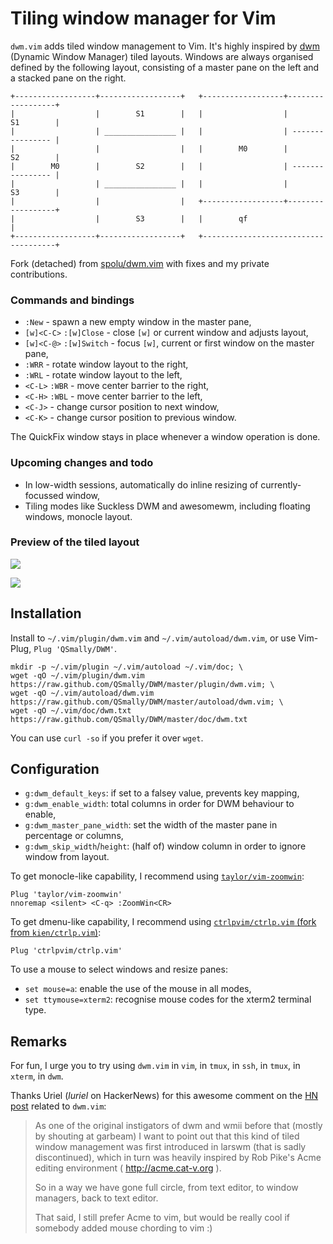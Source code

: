 
# Tiling window manager for Vim

`dwm.vim` adds tiled window management to Vim. It's highly inspired by [dwm](https://dwm.suckless.org/)
(Dynamic Window Manager) tiled layouts. Windows are always organised defined by the following
layout, consisting of a master pane on the left and a stacked pane on the right.

```
+------------------+------------------+   +------------------+------------------+
|                  |        S1        |   |                  |        S1        |
|                  | ________________ |   |                  | ---------------- |
|                  |                  |   |        M0        |        S2        |
|        M0        |        S2        |   |                  | ---------------- |
|                  | ________________ |   |                  |        S3        |
|                  |                  |   +------------------+------------------+
|                  |        S3        |   |        qf                           |
+------------------+------------------+   +-------------------------------------+
```

Fork (detached) from [spolu/dwm.vim](https://github.com/spolu/dwm.vim) with fixes and my private
contributions.

### Commands and bindings

- `:New` - spawn a new empty window in the master pane,
- `[w]<C-C>` `:[w]Close` - close `[w]` or current window and adjusts layout,
- `[w]<C-@>` `:[w]Switch` - focus `[w]`, current or first window on the master pane,
- `:WRR` - rotate window layout to the right,
- `:WRL` - rotate window layout to the left,
- `<C-L>` `:WBR` - move center barrier to the right,
- `<C-H>` `:WBL` - move center barrier to the left,
- `<C-J>` - change cursor position to next window,
- `<C-K>` - change cursor position to previous window.

The QuickFix window stays in place whenever a window operation is done.

### Upcoming changes and todo

* In low-width sessions, automatically do inline resizing of currently-focussed window,
* Tiling modes like Suckless DWM and awesomewm, including floating windows, monocle layout.

### Preview of the tiled layout

<!-- Old one to display no qf window -->
![](http://i.imgur.com/TKL4i.png)

<!-- If a new one is wanted -->
<!-- ![](http://i.imgur.com/yXCntB2.png) -->

<!-- TODO: New colourscheme screenshot -->
![](http://i.imgur.com/GsjB1od.png)

## Installation

Install to `~/.vim/plugin/dwm.vim` and `~/.vim/autoload/dwm.vim`, or use Vim-Plug,
`Plug 'QSmally/DWM'`.

```
mkdir -p ~/.vim/plugin ~/.vim/autoload ~/.vim/doc; \
wget -qO ~/.vim/plugin/dwm.vim https://raw.github.com/QSmally/DWM/master/plugin/dwm.vim; \
wget -qO ~/.vim/autoload/dwm.vim https://raw.github.com/QSmally/DWM/master/autoload/dwm.vim; \
wget -qO ~/.vim/doc/dwm.txt https://raw.github.com/QSmally/DWM/master/doc/dwm.txt
```

You can use `curl -so` if you prefer it over `wget`.

## Configuration

- `g:dwm_default_keys`: if set to a falsey value, prevents key mapping,
- `g:dwm_enable_width`: total columns in order for DWM behaviour to enable,
- `g:dwm_master_pane_width`: set the width of the master pane in percentage or columns,
- `g:dwm_skip_width`/`height`: (half of) window column in order to ignore window from layout.

To get monocle-like capability, I recommend using [`taylor/vim-zoomwin`](https://github.com/taylor/vim-zoomwin):

```vimscript
Plug 'taylor/vim-zoomwin'
nnoremap <silent> <C-q> :ZoomWin<CR>
```

To get dmenu-like capability, I recommend using [`ctrlpvim/ctrlp.vim` (fork from `kien/ctrlp.vim`)](https://github.com/ctrlpvim/ctrlp.vim):

```vimscript
Plug 'ctrlpvim/ctrlp.vim'
```

To use a mouse to select windows and resize panes:

- `set mouse=a`: enable the use of the mouse in all modes,
- `set ttymouse=xterm2`: recognise mouse codes for the xterm2 terminal type.

## Remarks

For fun, I urge you to try using `dwm.vim` in `vim`, in `tmux`, in `ssh`, in `tmux`, in `xterm`, in `dwm`.

Thanks Uriel (*luriel* on HackerNews) for this awesome comment on the [HN post](http://news.ycombinator.com/item?id=4419530) 
related to `dwm.vim`:

> As one of the original instigators of dwm and wmii before that (mostly by shouting at garbeam) 
> I want to point out that this kind of tiled window management was first introduced in larswm 
> (that is sadly discontinued), which in turn was heavily inspired by Rob Pike's Acme editing 
> environment ( http://acme.cat-v.org ). 
>
> So in a way we have gone full circle, from text editor, to window managers, back to text editor.
>
> That said, I still prefer Acme to vim, but would be really cool if somebody added mouse chording to vim :)
